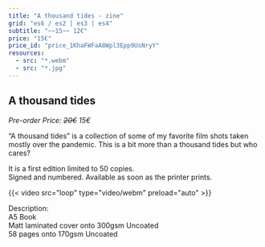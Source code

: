 ```yaml
---
title: "A thousand tides - zine"
grid: "es6 / es2 | es3 | es4"
subtitle: "~~15~~ 12€"
price: "15€"
price_id: "price_1KhaFWFaA8Wpl3Epp9UsNryY"
resources:
  - src: "*.webm"
  - src: "*.jpg"
---
```


## A thousand tides

*Pre-order Price: ~~20€~~ 15€*

“A thousand tides” is a collection of some of my favorite film shots taken mostly over the pandemic. This is a bit more than a thousand tides but who cares?

It is a first edition limited to 50 copies.   
Signed and numbered.
Available as soon as the printer prints.

{{< video src="loop" type="video/webm" preload="auto" >}}


<div class="text-sm">
Description: <br/> 
A5 Book <br/> 
Matt laminated cover onto 300gsm Uncoated <br/> 
58 pages onto 170gsm Uncoated
</div>

